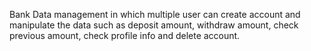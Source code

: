 Bank Data management in which multiple user can create account and manipulate the data such as deposit amount, withdraw amount, check previous amount, check profile info and delete account.
